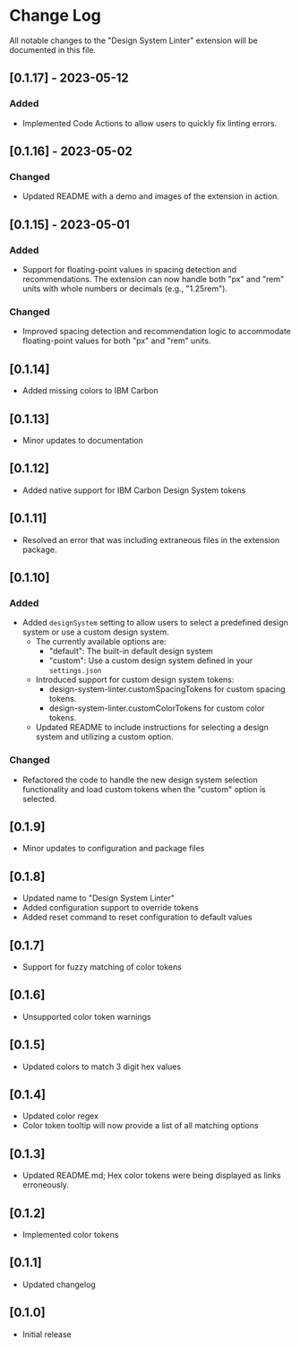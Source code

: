 # Change Log

All notable changes to the "Design System Linter" extension will be documented in this file.

## [0.1.17] - 2023-05-12
### Added
- Implemented Code Actions to allow users to quickly fix linting errors.

## [0.1.16] - 2023-05-02
### Changed
- Updated README with a demo and images of the extension in action.

## [0.1.15] - 2023-05-01
### Added
- Support for floating-point values in spacing detection and recommendations. The extension can now handle both "px" and "rem" units with whole numbers or decimals (e.g., "1.25rem").

### Changed
- Improved spacing detection and recommendation logic to accommodate floating-point values for both "px" and "rem" units.

## [0.1.14]
- Added missing colors to IBM Carbon

## [0.1.13]
- Minor updates to documentation

## [0.1.12]
- Added native support for IBM Carbon Design System tokens

## [0.1.11]
- Resolved an error that was including extraneous files in the extension package.

## [0.1.10]
### Added
- Added `designSystem` setting to allow users to select a predefined design system or use a custom design system.
  - The currently available options are:
    - "default": The built-in default design system
    - "custom": Use a custom design system defined in your `settings.json`
  - Introduced support for custom design system tokens:
    - design-system-linter.customSpacingTokens for custom spacing tokens.
    - design-system-linter.customColorTokens for custom color tokens.
  - Updated README to include instructions for selecting a design system and utilizing a custom option.
### Changed
- Refactored the code to handle the new design system selection functionality and load custom tokens when the "custom" option is selected.

## [0.1.9]
- Minor updates to configuration and package files

## [0.1.8]
- Updated name to "Design System Linter"
- Added configuration support to override tokens
- Added reset command to reset configuration to default values

## [0.1.7]
- Support for fuzzy matching of color tokens

## [0.1.6]
- Unsupported color token warnings

## [0.1.5]
- Updated colors to match 3 digit hex values

## [0.1.4]
- Updated color regex
- Color token tooltip will now provide a list of all matching options

## [0.1.3]
- Updated README.md; Hex color tokens were being displayed as links erroneously.

## [0.1.2]
- Implemented color tokens

## [0.1.1]
- Updated changelog

## [0.1.0]
- Initial release